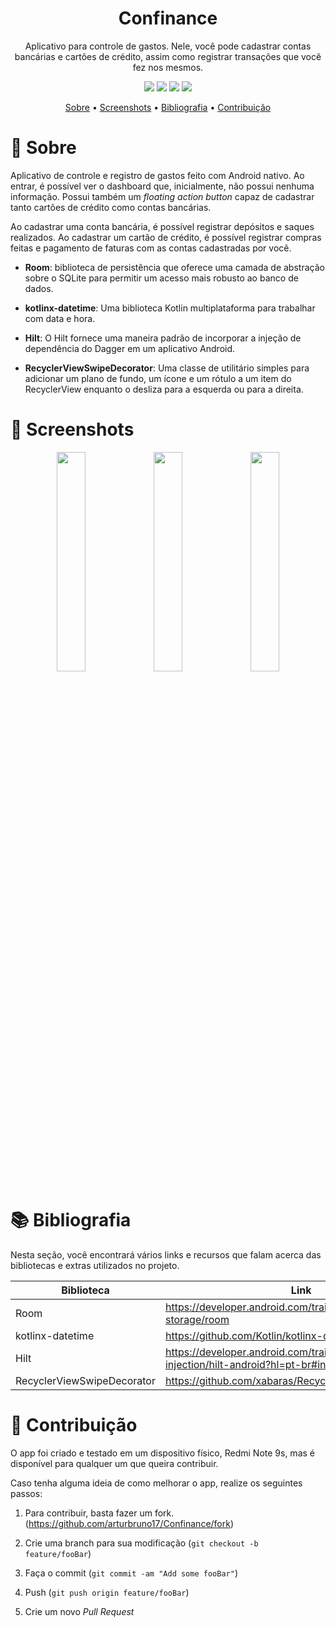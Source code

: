 <h1 align="center">Confinance</h1>
<p align="center">Aplicativo para controle de gastos. Nele, você pode cadastrar contas bancárias e cartões de crédito, assim como registrar transações que você fez nos mesmos. </p>

<p align="center">
	<img src="https://img.shields.io/static/v1?label=room&message=2.4.1&color=2196F3&style=flat-square"/>
  <img src="https://img.shields.io/static/v1?label=kotlinx-datetime&message=2.3.0&color=7F52FF&style=flat-square"/>
  <img src="https://img.shields.io/static/v1?label=hilt&message=2.40.5&color=2196F3&style=flat-square"/>
  <img src="https://img.shields.io/static/v1?label=RecyclerViewSwipeDecorator&message=1.3&color=2196F3&style=flat-square"/>
</p>

<p align="center">
 <a href="#-sobre">Sobre</a> •
 <a href="#-screenshots">Screenshots</a> • 
 <a href="#-bibliografia">Bibliografia</a> •
 <a href="#-contribuição">Contribuição</a>
</p>

# 📜 Sobre
Aplicativo de controle e registro de gastos feito com Android nativo. Ao entrar, é possível ver o dashboard que, inicialmente, não possui nenhuma informação. Possui também um _floating action button_ capaz de cadastrar tanto cartões de crédito como contas bancárias.

Ao cadastrar uma conta bancária, é possível registrar depósitos e saques realizados. Ao cadastrar um cartão de crédito, é possível registrar compras feitas e pagamento de faturas com as contas cadastradas por você.

* **Room**: biblioteca de persistência que oferece uma camada de abstração sobre o SQLite para permitir um acesso mais robusto ao banco de dados. 

* **kotlinx-datetime**: Uma biblioteca Kotlin multiplataforma para trabalhar com data e hora.

* **Hilt**: O Hilt fornece uma maneira padrão de incorporar a injeção de dependência do Dagger em um aplicativo Android.

* **RecyclerViewSwipeDecorator**: Uma classe de utilitário simples para adicionar um plano de fundo, um ícone e um rótulo a um item do RecyclerView enquanto o desliza para a esquerda ou para a direita.

# 📱 Screenshots
<p align="center">
  <img src="https://i.ibb.co/cD7jpZ3/Screenshot-2022-07-08-09-10-21-543-me-arturbruno-confinance.jpg" width="30%"/>
	<img src="https://i.ibb.co/HK6R9LK/Screenshot-2022-07-08-09-10-24-289-me-arturbruno-confinance.jpg" width="30%"/>
  <img src="https://i.ibb.co/YQzWcqc/Screenshot-2022-07-08-09-10-30-397-me-arturbruno-confinance.jpg" width="30%"/>
</p>

# 📚 Bibliografia
Nesta seção, você encontrará vários links e recursos que falam acerca das bibliotecas e extras utilizados no projeto.

|  Biblioteca   |  Link 	|
|---	|---	|
|   Room	|   https://developer.android.com/training/data-storage/room	|
|   kotlinx-datetime	|    	https://github.com/Kotlin/kotlinx-datetime	|
|   Hilt	|   https://developer.android.com/training/dependency-injection/hilt-android?hl=pt-br#inject-interfaces	|
|   RecyclerViewSwipeDecorator	|   https://github.com/xabaras/RecyclerViewSwipeDecorator	|

# 🤝 Contribuição
O app foi criado e testado em um dispositivo físico, Redmi Note 9s, mas é disponível para qualquer um que queira contribuir.

Caso tenha alguma ideia de como melhorar o app, realize os seguintes passos:

1. Para contribuir, basta fazer um fork. 
(<https://github.com/arturbruno17/Confinance/fork>)

2. Crie uma branch para sua modificação
(`git checkout -b feature/fooBar`)

3. Faça o commit
(`git commit -am "Add some fooBar"`)

4. Push
(`git push origin feature/fooBar`)

5. Crie um novo *Pull Request*
